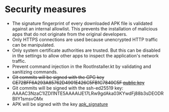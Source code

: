 # Security measures

- The signature fingerprint of every downloaded APK file is validated against an internal allowlist. This
  prevents the installation of malicious apps that do not originate from the original developers.
- Only HTTPS connections are used because unencrypted HTTP traffic can be manipulated.
- Only system certificate authorities are trusted. But this can be disabled in the settings to allow other
  apps to inspect the application's network traffic.
- Prevent command injection in the RootInstaller.kt by validating and sanitizing commands.
- ~~Git commits will be signed with the GPG key
  CE72BFF6A293A85762D4901E426C5FB1C7840C5F [public key](ffupdater_gpg_public.key)~~
- Git commits will be signed with the ssh-ed25519 key:
  AAAAC3NzaC1lZDI1NTE5AAAAIJE17LRw9gdAka03KYwdFj88b3sDEODRBlIY1smsvOMx
- APK will be signed with the key [apk_signature](../dev/signatures/apk_signature.txt)